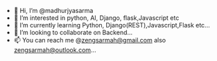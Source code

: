 - 👋 Hi, I’m @madhurjyasarma
- 👀 I’m interested in python, AI, Django, flask,Javascript etc
- 🌱 I’m currently learning Python, Django(REST),Javascript,Flask etc...
- 💞️ I’m looking to collaborate on Backend...
- 📫 You can reach me @zengsarmah@gmail.com also zengsarmah@outlook.com...

<!---
madhurjyasarma/madhurjyasarma is a ✨ special ✨ repository because its `README.md` (this file) appears on your GitHub profile.
You can click the Preview link to take a look at your changes.
--->
